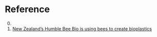 # Reference

0. []()
0. [New Zealand’s Humble Bee Bio is using bees to create bioplastics](https://www.nxtaltfoods.com/news/articles/plant-based/new-zealands-humble-bee-bio-is-using-bees-to-create-bioplastics/)


